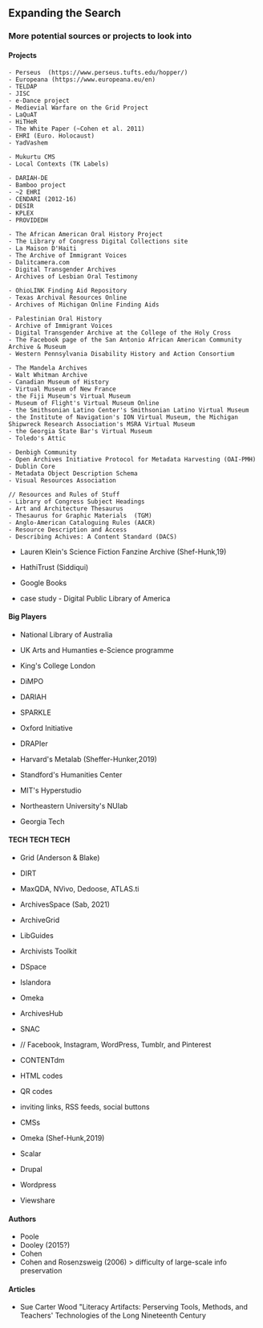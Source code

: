 ## Expanding the Search
### More potential sources or projects to look into


#### Projects

```(Anderson & Blake)
- Perseus  (https://www.perseus.tufts.edu/hopper/)
- Europeana (https://www.europeana.eu/en)
- TELDAP
- JISC
- e-Dance project
- Medievial Warfare on the Grid Project
- LaQuAT
- HiTHeR
- The White Paper (~Cohen et al. 2011)
- EHRI (Euro. Holocaust)
- YadVashem
```

```(Christen & Anderson)
- Mukurtu CMS 
- Local Contexts (TK Labels)
```

```(Maryl et al.)
- DARIAH-DE  
- Bamboo project
- ~2 EHRI
- CENDARI (2012-16)
- DESIR
- KPLEX
- PROVIDEDH
```

``` (Sab, 2021)
- The African American Oral History Project
- The Library of Congress Digital Collections site 
- La Maison D'Haiti
- The Archive of Immigrant Voices
- Dalitcamera.com
- Digital Transgender Archives
- Archives of Lesbian Oral Testimony 

- OhioLINK Finding Aid Repository
- Texas Archival Resources Online
- Archives of Michigan Online Finding Aids

- Palestinian Oral History 
- Archive of Immigrant Voices
- Digital Transgender Archive at the College of the Holy Cross
- The Facebook page of the San Antonio African American Community Archive & Museum
- Western Pennsylvania Disability History and Action Consortium

- The Mandela Archives
- Walt Whitman Archive
- Canadian Museum of History 
- Virtual Museum of New France
- the Fiji Museum's Virtual Museum
- Museum of Flight's Virtual Museum Online 
- the Smithsonian Latino Center's Smithsonian Latino Virtual Museum
- the Institute of Navigation's ION Virtual Museum, the Michigan Shipwreck Research Association's MSRA Virtual Museum
- the Georgia State Bar's Virtual Museum 
- Toledo's Attic

- Denbigh Community 
- Open Archives Initiative Protocol for Metadata Harvesting (OAI-PMH)
- Dublin Core
- Metadata Object Description Schema 
- Visual Resources Association

// Resources and Rules of Stuff
- Library of Congress Subject Headings
- Art and Architecture Thesaurus 
- Thesaurus for Graphic Materials  (TGM)
- Anglo-American Cataloguing Rules (AACR)
- Resource Description and Access
- Describing Achives: A Content Standard (DACS)
```

- Lauren Klein's Science Fiction Fanzine Archive (Shef-Hunk,19)

- HathiTrust (Siddiqui)
- Google Books
- case study - Digital Public Library of America 

#### Big Players

- National Library of Australia
- UK Arts and Humanties e-Science programme
- King's College London
- DiMPO 
- DARIAH
- SPARKLE
- Oxford Initiative
- DRAPIer

- Harvard's Metalab (Sheffer-Hunker,2019)
- Standford's Humanities Center
- MIT's Hyperstudio
- Northeastern University's NUlab
- Georgia Tech


#### TECH TECH TECH

- Grid (Anderson & Blake)
- DIRT
- MaxQDA, NVivo, Dedoose, ATLAS.ti

- ArchivesSpace (Sab, 2021)
- ArchiveGrid
- LibGuides
- Archivists Toolkit
- DSpace
- Islandora 
- Omeka
- ArchivesHub
- SNAC
- // Facebook, Instagram, WordPress, Tumblr, and Pinterest 
- CONTENTdm

- HTML codes
- QR codes
- inviting links, RSS feeds, social buttons
- CMSs

- Omeka (Shef-Hunk,2019)
- Scalar
- Drupal
- Wordpress
- Viewshare


#### Authors

- Poole
- Dooley (2015?)
- Cohen
- Cohen and Rosenzsweig (2006) > difficulty of large-scale info  preservation

#### Articles

- Sue Carter Wood "Literacy Artifacts: Perserving Tools, Methods, and Teachers' Technologies of the Long Nineteenth Century

